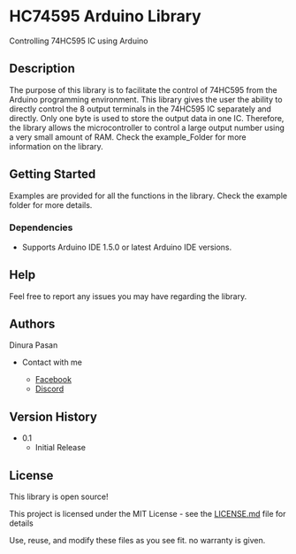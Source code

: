 # HC74595 Arduino Library

Controlling 74HC595 IC using Arduino

## Description

The purpose of this library is to facilitate the control of 74HC595 from the Arduino programming environment. This library gives the user the ability to directly control the 8 output terminals in the 74HC595 IC separately and directly. Only one byte is used to store the output data in one IC. Therefore, the library allows the microcontroller to control a large output number using a very small amount of RAM. Check the example_Folder for more information on the library.

## Getting Started

Examples are provided for all the functions in the library. Check the example folder for more details.

### Dependencies

* Supports Arduino IDE 1.5.0 or latest Arduino IDE versions.

## Help

Feel free to report any issues you may have regarding the library.

## Authors

Dinura Pasan

* Contact with me

  * [Facebook](https://www.facebook.com/DinuraPasan2002)
  * [Discord](https://discord.com/channels/@me/839746582458138624)

## Version History

* 0.1
    * Initial Release

## License

This library is open source!

This project is licensed under the MIT License - see the [LICENSE.md](https://github.com/DinuraPasan/Arduino_Core_Libraries/blob/main/LICENSE) file for details

Use, reuse, and modify these files as you see fit. no warranty is given.